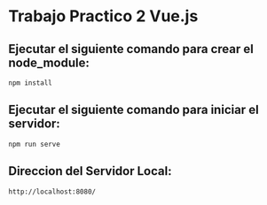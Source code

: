 # Trabajo Practico 2 Vue.js
## Ejecutar el siguiente comando para crear el node_module:
    npm install
## Ejecutar el siguiente comando para iniciar el servidor:
    npm run serve 
## Direccion del Servidor Local:
    http://localhost:8080/
